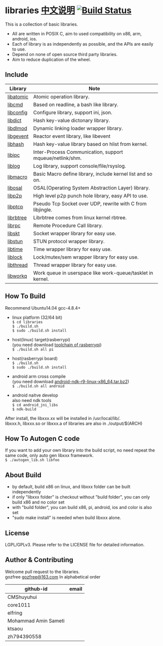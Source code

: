 libraries [中文说明](README.cn.md) [![Build Status](https://travis-ci.org/gozfree/libraries.svg?branch=master)](https://travis-ci.org/gozfree/libraries)
=========
This is a collection of basic libraries.
* All are written in POSIX C, aim to used compatibility on x86, arm, android, ios.
* Each of library is as independently as possible, and the APIs are easily to use.
* Depend on none of open source third party libraries.
* Aim to reduce duplication of the wheel.

## Include

| Library                 | Note                                                       |
|-------------------------|------------------------------------------------------------|
|  [libatomic](libatomic) | Atomic operation library.                                  |
|  [libcmd](libcmd)       | Based on readline, a bash like library.                    |
|  [libconfig](libconfig) | Configure library, support ini, json.                      |
|  [libdict](libdict)     | Hash key-value dictonary library.                          |
|  [libdlmod](libdlmod)   | Dynamic linking loader wrapper library.                    |
|  [libgevent](libgevent) | Reactor event library, like libevent                       |
|  [libhash](libhash)     | Hash key-value library based on hlist from kernel.         |
|  [libipc](libipc)       | Inter-Process Communication, support mqueue/netlink/shm.   |
|  [liblog](liblog)       | Log library, support console/file/rsyslog.                 |
|  [libmacro](libmacro)   | Basic Macro define library, include kernel list and so on. |
|  [libosal](libosal)     | OSAL(Operating System Abstraction Layer) library.          |
|  [libp2p](libp2p)       | High level p2p punch hole library, easy API to use.        |
|  [libptcp](libptcp)     | Pseudo Tcp Socket over UDP, rewrite with C from libjingle. |
|  [librbtree](librbtree) | Librbtree comes from linux kernel rbtree.                  |
|  [librpc](librpc)       | Remote Procedure Call library.                             |
|  [libskt](libskt)       | Socket wrapper library for easy use.                       |
|  [libstun](libstun)     | STUN protocol wrapper library.                             |
|  [libtime](libtime)     | Time wrapper library for easy use.                         |
|  [liblock](liblock)     | Lock/mutex/sem wrapper library for easy use.               |
|  [libthread](libthread) | Thread wrapper library for easy use.                       |
|  [libworkq](libworkq)   | Work queue in userspace like work-queue/tasklet in kernel. |

## How To Build
Recommend Ubuntu14.04 gcc-4.8.4+
  * linux platform (32/64 bit)  
   `$ cd libraries`  
   `$ ./build.sh`  
   `$ sudo ./build.sh install`

  * host(linux) target(rasberrypi)  
    (you need download [toolchain of rasberrypi](https://github.com/raspberrypi/tools.git))  
   `$ ./build.sh all pi`

  * host(rasberrypi board)  
   `$ ./build.sh`  
   `$ sudo ./build.sh install`  

  * android arm cross compile  
   (you need download [android-ndk-r9-linux-x86_64.tar.bz2](http://dl.google.com/android/ndk/android-ndk-r9-linux-x86_64.tar.bz2))  
   `$ ./build.sh all android`  

  * android naitve develop  
    also need ndk tools  
   `$ cd android_jni_libs`  
   `$ ndk-build`  

   After install, the libxxx.xx will be installed in /usr/local/lib/.  
   libxxx.h, libxxx.so or libxxx.a of libraries are also in ./output/$(ARCH)  

## How To Autogen C code
   If you want to add your own library into the build script, no need repeat the same code, only auto gen libxxx framework.  
  `$ ./autogen_lib.sh libfoo`

## About Build
  * by default, build x86 on linux, and libxxx folder can be built independently
  * if only "libxxx folder" is checkout without "build folder", you can only build x86 and no color set
  * with "build folder", you can build x86, pi, android, ios and color is also set
  * "sudo make install" is needed when build libxxx alone.

## License
LGPL/GPLv3. Please refer to the LICENSE file for detailed information.

## Author & Contributing
Welcome pull request to the libraries.  
gozfree <gozfree@163.com>
In alphabetical order

| github-id            | email              |
|----------------------|--------------------|
| CMShuyuhui           |                    |
| core1011             |                    |
| elfring              |                    |
| Mohammad Amin Sameti |                    |
| ktsaou               |                    |
| zh794390558          |                    |
